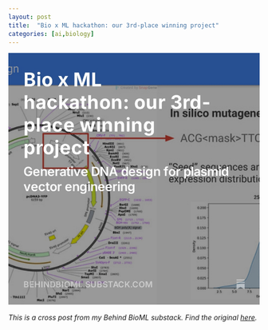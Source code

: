 ```yaml
--- 
layout: post
title:  "Bio x ML hackathon: our 3rd-place winning project"
categories: [ai,biology]
--- 
```


[![Bio x ML hackathon: our 3rd-place winning project](../images/hackathon/hackathon.png)](https://open.substack.com/pub/behindbioml/p/bio-x-ml-hackathon-our-3rd-place?r=y8mlf&utm_campaign=post&utm_medium=web)

*This is a cross post from my Behind BioML substack. Find the original [here](https://open.substack.com/pub/behindbioml/p/bio-x-ml-hackathon-our-3rd-place?r=y8mlf&utm_campaign=post&utm_medium=web).*
